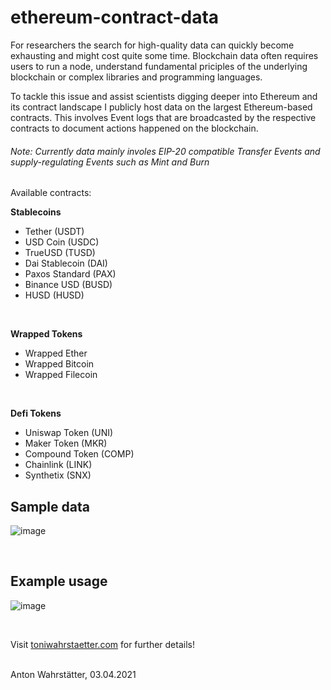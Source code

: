 # ethereum-contract-data
For researchers the search for high-quality data can quickly become exhausting and might cost quite some time. 
Blockchain data often requires users to run a node, understand fundamental priciples of the underlying blockchain or complex libraries and programming languages.

To tackle this issue and assist scientists digging deeper into Ethereum and its contract landscape I publicly host data on the largest Ethereum-based contracts.
This involves Event logs that are broadcasted by the respective contracts to document actions happened on the blockchain.

###### Note: Currently data mainly involes EIP-20 compatible Transfer Events and supply-regulating Events such as Mint and Burn

Available contracts:

**Stablecoins**
* Tether (USDT)
* USD Coin (USDC)
* TrueUSD (TUSD)
* Dai Stablecoin (DAI)
* Paxos Standard (PAX)
* Binance USD (BUSD)
* HUSD (HUSD)
</br>

**Wrapped Tokens**
* Wrapped Ether
* Wrapped Bitcoin
* Wrapped Filecoin
</br>

**Defi Tokens**
* Uniswap Token (UNI)
* Maker Token (MKR)
* Compound Token (COMP)
* Chainlink (LINK)
* Synthetix (SNX)

## Sample data

![image](https://user-images.githubusercontent.com/51536394/113480864-dbe2a100-9496-11eb-864b-00db4199eba2.png)

<br />

## Example usage

![image](https://ethereum-datahub.s3.eu-central-1.amazonaws.com/graphs/stablecoin_transfers_for-git.png)


<br />


Visit [toniwahrstaetter.com](https://toniwahrstaetter.com/) for further details!
<br/><br/>

Anton Wahrstätter, 03.04.2021 
